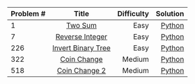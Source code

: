 
| Problem #        | Title           |  Difficulty     |Solution|
| ------------- |:-------------:| -----:|-----:|
| 1    | [Two Sum](https://leetcode.com/problems/two-sum) | Easy |  [Python](./1.py)   |
| 7    | [Reverse Integer](https://leetcode.com/problems/reverse-integer/) | Easy |  [Python](./7.py)   |
| 226   | [Invert Binary Tree](https://leetcode.com/problems/invert-binary-tree/) | Easy |  [Python](./226.py)   |
| 322  | [Coin Change](https://leetcode.com/problems/coin-change/) | Medium |  [Python](./322.py)   |
| 518  | [Coin Change 2](https://leetcode.com/problems/coin-change-2/) | Medium |  [Python](./518.py)   |
